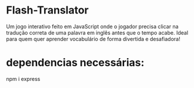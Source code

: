 # Flash-Translator

Um jogo interativo feito em JavaScript onde o jogador precisa clicar na tradução correta de uma palavra em inglês antes que o tempo acabe. Ideal para quem quer aprender vocabulário de forma divertida e desafiadora!

# dependencias necessárias:

npm i express

 

